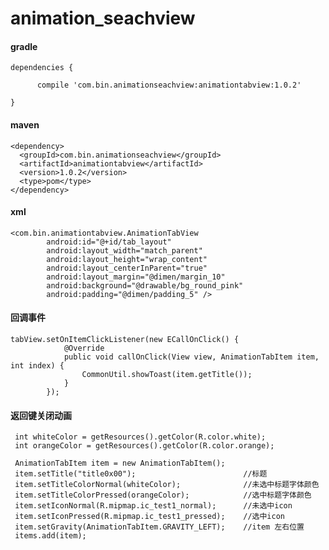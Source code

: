 # animation_seachview

#### gradle

    dependencies {

          compile 'com.bin.animationseachview:animationtabview:1.0.2'

    }

#### maven

    <dependency>
      <groupId>com.bin.animationseachview</groupId>
      <artifactId>animationtabview</artifactId>
      <version>1.0.2</version>
      <type>pom</type>
    </dependency>

#### xml

    <com.bin.animationtabview.AnimationTabView
            android:id="@+id/tab_layout"
            android:layout_width="match_parent"
            android:layout_height="wrap_content"
            android:layout_centerInParent="true"
            android:layout_margin="@dimen/margin_10"
            android:background="@drawable/bg_round_pink"
            android:padding="@dimen/padding_5" />


#### 回调事件

    tabView.setOnItemClickListener(new ECallOnClick() {
                @Override
                public void callOnClick(View view, AnimationTabItem item, int index) {
                    CommonUtil.showToast(item.getTitle());
                }
            });

#### 返回键关闭动画

     int whiteColor = getResources().getColor(R.color.white);
     int orangeColor = getResources().getColor(R.color.orange);
     
     AnimationTabItem item = new AnimationTabItem();
     item.setTitle("title0x00");                        //标题
     item.setTitleColorNormal(whiteColor);              //未选中标题字体颜色
     item.setTitleColorPressed(orangeColor);            //选中标题字体颜色
     item.setIconNormal(R.mipmap.ic_test1_normal);      //未选中icon
     item.setIconPressed(R.mipmap.ic_test1_pressed);    //选中icon
     item.setGravity(AnimationTabItem.GRAVITY_LEFT);    //item 左右位置
     items.add(item);
        

